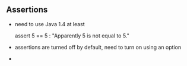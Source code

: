 ## Assertions

- need to use Java 1.4 at least


    assert 5 == 5 : "Apparently 5 is not equal to 5."

- assertions are turned off by default, need to turn on using an option
- 
